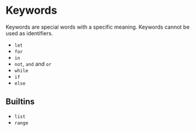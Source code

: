 # Keywords

Keywords are special words with a specific meaning. Keywords cannot be used as identifiers.

- `let`
- `for`
- `in`
- `not`, `and` and `or`
- `while`
- `if`
- `else`

## Builtins

- `list`
- `range`
